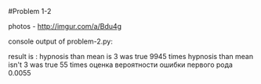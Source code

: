 #Problem 1-2

photos - http://imgur.com/a/Bdu4g

console output of problem-2.py:

result is :
hypnosis than mean is 3 was true 9945 times
hypnosis than mean isn't 3 was true 55 times
оценка вероятности ошибки первого рода 0.0055
